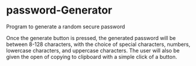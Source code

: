 # password-Generator
Program to generate a random secure password 

Once the generate button is pressed, the generated password will be between 8-128 characters, with the choice of special characters, numbers, lowercase characters, and uppercase characters. The user will also be given the open of copying to clipboard with a simple click of a button.
